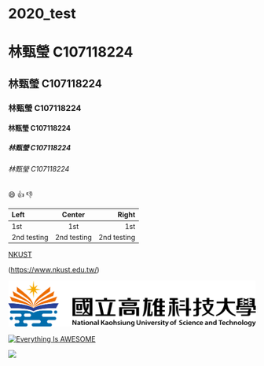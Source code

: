 # 2020_test

# 林甄瑩 C107118224
## 林甄瑩 C107118224
### 林甄瑩 C107118224
#### 林甄瑩 C107118224
##### 林甄瑩 C107118224
###### 林甄瑩 C107118224

:smile:
:+1:
:-1:

|Left | Center | Right |
|:----|:------:|-------:|
|1st  | 1st    |1st    |
|2nd testing |2nd testing|2nd testing|

[NKUST](https://www.nkust.edu.tw/)

(https://www.nkust.edu.tw/)

![NKUST](nkust.png "高科大")

[![Everything Is AWESOME](https://img.youtube.com/vi/StTqXEQ2l-Y/0.jpg)](https://www.youtube.com/watch?v=StTqXEQ2l-Y "Everything Is AWESOME")

[![](https://img.youtube.com/vi/sSm2dRarhPo/0.jpg)](https://www.youtube.com/watch?v=sSm2dRarhPo "title")
